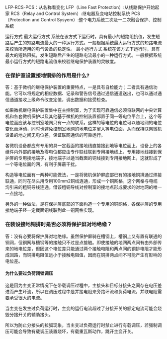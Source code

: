 LFP-RCS-PCS：从名称看变化
LFP（Line Fast Protection）:从线路保护开始起家
RCS（Relay and Control System）:继电器及变电站控制系统
PCS（Protection and Control Sysyem）:整个电力系统二次及一二次融合保护、控制系统

运行方式
最大运行方式
系统在该方式下运行时，具有最小的短路阻抗值，发生短路后产生的短路电流最大的一种运行方式。一般根据系统最大运行方式的短路电流来校验所选用的电气设备的稳定性。
最小运行方式
系统在该方式下运行时，具有最大的短路阻抗，发生短路后产生的短路电流最小的一种运行方式。一般根据系统最小运行方式的短路电流值来校验继电保护装置的灵敏度。

### **在保护室设置接地铜排的作用是什么?**

答：基于微机的继电保护装置的重要特点，一是具有自检能力；二者具有通信功能。它可以将规定的相应数据、记录和警告信号通过通信通道送出，也可以通过通信通道接收上级命令改变定值，调出数据和接受检查。

如果微机继电保护装置集中在主控制室，为了实现可靠通信必须将联网的中央计算机和各套微机保护以及其他基于微机的控制装置都置于同一等电位平台上，这个等电位面应该与控制室地网只有一点的联系，这样的等电位的电位可以随地网的电位变化而浮动，同时也避免控制室地网的地电位差窜入等电位面，从而保持联网微机设备的地之间无电位差，保证联网通信的可靠运行。

各微机设备都应有专用的具一定截面的接地线直接接到地等电位面上，设备上的各组件内外部的接地及零电位都应由专作联线联到专用接地线上，专用接地线接到保护屏的专用接地端子，接地端子以适当截面的铜线接到专用接地网上，这就形成了一个等电位面的网，有利于屏蔽干扰。

构造等电位面有一两种可能做法，一是将微机保护屏底部已有的接地铜排通过焊接联通，同时在尽头用专用100mm2铜线连通，形成一个铜网格，这个网格与电缆沟引来的粗铜导线连通。借该粗铜导线对控制室的接地点形成要求的对地网的唯一一点接地。

 

另外的一种做法，是在保护屏底部的下面构造一个专用的铜网格，各保护屏的专用接地端子经一定截面铜线联到此一铜网格实现。	

### **在装设接地铜排时是否必须将保护屏对地绝缘？**

答：没有必要将保护屏对地绝缘。虽然保护屏骑在槽钢上，槽钢上又有置有联通的铜网，但铜网与槽钢等的接触只不过是点接触。即使接触的地网两点间有由外部传来的地电位差，但因这个电位差只能通过两个接触电阻和两点间的铜排电阻才能形成回路，而铜排电阻值远小于接触电阻值，因而在铜排两点间不可能产生有影响的电位差。



#### **为什么要过负荷闭锁调压**

这是因为主变正常情况下在带载调压过程中，主接头和目标分接头之间存在电压差进而产生环流，所以在调压过程中是并接电阻来旁路环流和负荷电流，并联电阻需要承受很大的电流。

当主变在发生过负荷运行时，主变的运行电流超过了分接开关的额定电流可能会烧毁分接开关的辅助接头。

所以为防止分接头的拉弧现象，当主变过负荷运行时禁止进行有载调压，若强制调压可能会导致有载调压装置烧坏，有载重瓦斯动作，跳开主变开关。